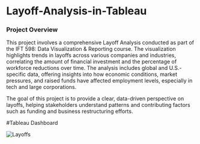 # Layoff-Analysis-in-Tableau

### Project Overview

This project involves a comprehensive Layoff Analysis conducted as part of the IFT 598: Data Visualization & Reporting course. The visualization highlights trends in layoffs across various companies and industries, correlating the amount of financial investment and the percentage of workforce reductions over time. The analysis includes global and U.S.-specific data, offering insights into how economic conditions, market pressures, and raised funds have affected employment levels, especially in tech and large corporations.

The goal of this project is to provide a clear, data-driven perspective on layoffs, helping stakeholders understand patterns and contributing factors such as funding and business restructuring efforts.

#Tableau Dashboard

![Layoffs](https://github.com/user-attachments/assets/a2eb3063-6db0-4746-9774-fe668b287345)
